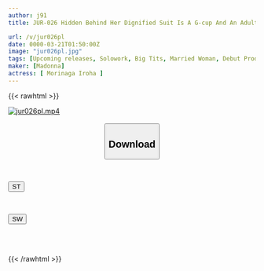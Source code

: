 ```yaml
---
author: j91
title: JUR-026 Hidden Behind Her Dignified Suit Is A G-cup And An Adulterous Heart. A Classy, Skilled Married Woman Working For A Foreign Company, Newcomer Iroha Morinaga, 38 Years Old, AV DEBUT

url: /v/jur026pl
date: 0000-03-21T01:50:00Z
image: "jur026pl.jpg"
tags: [Upcoming releases, Solowork, Big Tits, Married Woman, Debut Production, Affair, Mature Woman	]
maker: [Madonna]
actress: [ Morinaga Iroha ]
---
```



{{< rawhtml >}}

<div class="video" data-videoid="pending_link.html">
    <a href="javascript:;">
        <img src="/v/jur026pl/jur026pl.jpg" width="WIDTH" height="HEIGHT" alt="jur026pl.mp4" loading="lazy">
    </a>
</div>

<script type="text/javascript" src="https://j91.asia/asset/on-demand-pend.js"></script>

<br>
  <link rel="stylesheet" href="https://j91.asia/asset/bs5.css">
  
  <center>
  <button class="btn btn-primary" type="button" data-bs-toggle="collapse" data-bs-target=".multi-collapse" aria-expanded="false" aria-controls="multiCollapseExample1 multiCollapseExample2"><h2>Download</h2></button></center>
</p>
<div class="row">
  <div class="col">
    <div class="collapse multi-collapse" id="multiCollapseExample1">
      <div class="card card-body">
	      	      <br>
<div class="buttons">  
<p><a href="https://j91.asia/pending_link.html" target="_blank"><button class="btn-hover color-3"><i class="fa fa-download"></i> ST</button></a></p></div>
    </div>
  </div>
</div>
  <div class="col">
    <div class="collapse multi-collapse" id="multiCollapseExample2">
      <div class="card card-body">
	      <br>
<div class="buttons">
<p><a href="https://j91.asia/pending_link.html" target="_blank"><button class="btn-hover color-2"><i class="fa fa-download"></i> SW</button></a></p></div>
<br><br>
      </div>
    </div>
  </div>
</div>

{{< /rawhtml >}}